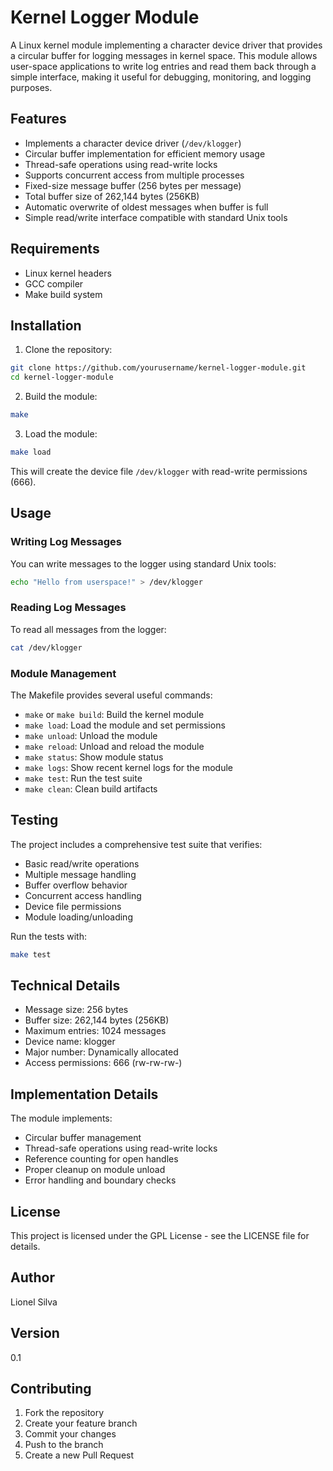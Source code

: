 # Kernel Logger Module

A Linux kernel module implementing a character device driver that provides a circular buffer for logging messages in kernel space. This module allows user-space applications to write log entries and read them back through a simple interface, making it useful for debugging, monitoring, and logging purposes.

## Features

- Implements a character device driver (`/dev/klogger`)
- Circular buffer implementation for efficient memory usage
- Thread-safe operations using read-write locks
- Supports concurrent access from multiple processes
- Fixed-size message buffer (256 bytes per message)
- Total buffer size of 262,144 bytes (256KB)
- Automatic overwrite of oldest messages when buffer is full
- Simple read/write interface compatible with standard Unix tools

## Requirements

- Linux kernel headers
- GCC compiler
- Make build system

## Installation

1. Clone the repository:
```bash
git clone https://github.com/yourusername/kernel-logger-module.git
cd kernel-logger-module
```

2. Build the module:
```bash
make
```

3. Load the module:
```bash
make load
```

This will create the device file `/dev/klogger` with read-write permissions (666).

## Usage

### Writing Log Messages

You can write messages to the logger using standard Unix tools:

```bash
echo "Hello from userspace!" > /dev/klogger
```

### Reading Log Messages

To read all messages from the logger:

```bash
cat /dev/klogger
```

### Module Management

The Makefile provides several useful commands:

- `make` or `make build`: Build the kernel module
- `make load`: Load the module and set permissions
- `make unload`: Unload the module
- `make reload`: Unload and reload the module
- `make status`: Show module status
- `make logs`: Show recent kernel logs for the module
- `make test`: Run the test suite
- `make clean`: Clean build artifacts

## Testing

The project includes a comprehensive test suite that verifies:

- Basic read/write operations
- Multiple message handling
- Buffer overflow behavior
- Concurrent access handling
- Device file permissions
- Module loading/unloading

Run the tests with:
```bash
make test
```

## Technical Details

- Message size: 256 bytes
- Buffer size: 262,144 bytes (256KB)
- Maximum entries: 1024 messages
- Device name: klogger
- Major number: Dynamically allocated
- Access permissions: 666 (rw-rw-rw-)

## Implementation Details

The module implements:
- Circular buffer management
- Thread-safe operations using read-write locks
- Reference counting for open handles
- Proper cleanup on module unload
- Error handling and boundary checks

## License

This project is licensed under the GPL License - see the LICENSE file for details.

## Author

Lionel Silva

## Version

0.1

## Contributing

1. Fork the repository
2. Create your feature branch
3. Commit your changes
4. Push to the branch
5. Create a new Pull Request